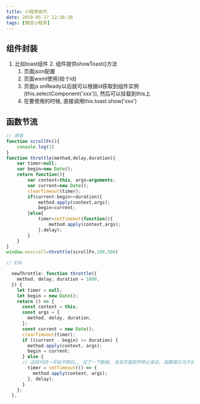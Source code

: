 ```yaml
---
title: 小程序技巧
date: 2019-05-17 12:36:38
tags: [微信小程序]
---
```



## 组件封装

1. 比如toast组件
    2. 组件提供showToast()方法
    1. 页面json配置
    2. 页面wxml使用(给个id)
    3. 页面js onReady以后就可以根据id获取到组件实例(this.selectComponent('xxx')), 然后可以挂载到this上
    4. 在要使用的时候, 直接调用this.toast.show('xxx')




## 函数节流

```js
// 原版
function scrollFn(){
    console.log(1)
}
function throttle(method,delay,duration){
    var timer=null;
    var begin=new Date();    
    return function(){                
        var context=this, args=arguments;
        var current=new Date();        
        clearTimeout(timer);
        if(current-begin>=duration){
            method.apply(context,args);
            begin=current;
        }else{
            timer=setTimeout(function(){
                method.apply(context,args);
            },delay);
        }
    }
}
window.onscroll=throttle(scrollFn,100,500)
```

```js
// ES6

  newThrottle: function throttle({
    method, delay, duration = 1000,
  }) {
    let timer = null;
    let begin = new Date();
    return () => {
      const context = this;
      const args = {
        method, delay, duration,
      };
      const current = new Date();
      clearTimeout(timer);
      if ((current - begin) >= duration) {
        method.apply(context, args);
        begin = current;
      } else {
      // 这段代码一开始不明白,, 试了一下删掉, 发现页面突然停止滚动, 函数就立马不会执行了, 隔断时间继续开始滚动的时候, 马上开始执行, 所以这个逻辑是用来处理这种情况的, 不停触发事件的时候, 不会走这个逻辑(不停的建定时器,清除定时器), 但是当事件停止触发, 这个逻辑可以确保函数可以执行最后一次, 所以我暂时理解本质上, delay参数是指事件停止后过多久最后一次执行
        timer = setTimeout(() => {
          method.apply(context, args);
        }, delay);
      }
    };
  },
```